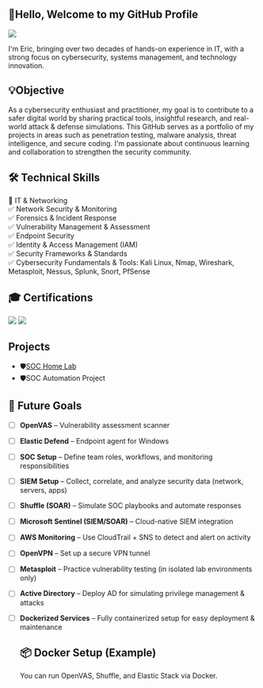 ## 🚀Hello, Welcome to my GitHub Profile
<a href="https://www.linkedin.com/in/eric-haley1/"> <img src="https://img.shields.io/badge/-LinkedIn-0072b1?&style=for-the-badge&logo=linkedin&logoColor=white" /></a>

I'm Eric, bringing over two decades of hands-on experience in IT, with a strong focus on cybersecurity, systems management, and technology innovation.

## 💡Objective
As a cybersecurity enthusiast and practitioner, my goal is to contribute to a safer digital world by sharing practical tools, insightful research, and real-world attack & defense simulations. This GitHub serves as a portfolio of my projects in areas such as penetration testing, malware analysis, threat intelligence, and secure coding. I'm passionate about continuous learning and collaboration to strengthen the security community.


## 🛠️ Technical Skills <br>
🔹 IT & Networking<br>
✅ Network Security & Monitoring<br>
✅ Forensics & Incident Response<br>
✅ Vulnerability Management & Assessment<br>
✅ Endpoint Security <br>
✅ Identity & Access Management (IAM)<br>
✅ Security Frameworks & Standards<br>
✅ Cybersecurity Fundamentals & Tools: Kali Linux, Nmap, Wireshark, Metasploit, Nessus, Splunk, Snort, PfSense

</div>

## 🎓 Certifications
<div>
<img src="https://img.shields.io/badge/Security%2B-Certified-red?logo=comptia&logoColor=white" />
<img src="https://img.shields.io/badge/CySA+-Certified-blueviolet?logo=comptia&logoColor=white" />

</div>

## Projects
-  🛡️<a href="https://github.com/oogsec/SOC-Home-Lab">SOC Home Lab</a>
- 🛡️SOC Automation Project

## 🚀 Future Goals

- [ ] **OpenVAS** – Vulnerability assessment scanner  
- [ ] **Elastic Defend** – Endpoint agent for Windows  
- [ ] **SOC Setup** – Define team roles, workflows, and monitoring responsibilities  
- [ ] **SIEM Setup** – Collect, correlate, and analyze security data (network, servers, apps)  
- [ ] **Shuffle (SOAR)** – Simulate SOC playbooks and automate responses  
- [ ] **Microsoft Sentinel (SIEM/SOAR)** – Cloud-native SIEM integration  
- [ ] **AWS Monitoring** – Use CloudTrail + SNS to detect and alert on activity  
- [ ] **OpenVPN** – Set up a secure VPN tunnel  
- [ ] **Metasploit** – Practice vulnerability testing (in isolated lab environments only)  
- [ ] **Active Directory** – Deploy AD for simulating privilege management & attacks  
- [ ] **Dockerized Services** – Fully containerized setup for easy deployment & maintenance  

  ## 📦 Docker Setup (Example)

  You can run OpenVAS, Shuffle, and Elastic Stack via Docker.
